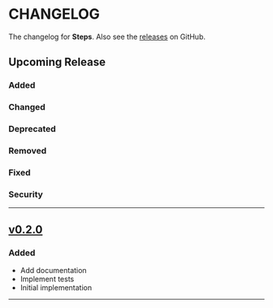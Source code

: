 # CHANGELOG

The changelog for **Steps**. Also see the [releases](https://github.com/asam139/Steps/releases) on GitHub.

## Upcoming Release

### Added

### Changed

### Deprecated

### Removed

### Fixed

### Security

---

## [v0.2.0](https://github.com/asam139/Steps/releases/tag/0.2.0)

### Added
- Add documentation
- Implement tests
- Initial implementation

---

